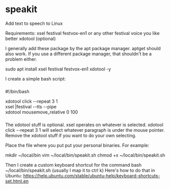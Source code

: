 # speakit
Add text to speech to Linux

Requirements:
xsel
festival
festvox-en1 or any other festival voice you like better
xdotool (optional)

I generally add these package by the apt package manager.  aptget should also work.  If you use a different package manager, that shouldn't be a problem either.

sudo apt install xsel festival festvox-en1 xdotool -y

I create a simple bash script:  

###
#!/bin/bash

xdotool click --repeat 3 1  
xsel |festival --tts --pipe  
xdotool mousemove_relative 0 100
###

The xdotool stuff is optional.  xsel operates on whatever is selected.  xdotool click --repeat 3 1 will select whatever paragraph is under the mouse pointer. Remove the xdotool stuff if you want to do your own selecting.  

Place the file where you put put your personal binaries.  For example:

mkdir ~/local/bin
vim ~/local/bin/speakit.sh
chmod +x ~/local/bin/speakit.sh

Then I create a custom keyboard shortcut for the command bash ~/local/bin/speakit.sh (usually I map it to ctrl k)  Here's how to do that in Ubuntu:  https://help.ubuntu.com/stable/ubuntu-help/keyboard-shortcuts-set.html.en      


